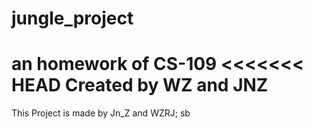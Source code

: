 # jungle_project
an homework of CS-109
<<<<<<< HEAD
Created by WZ and JNZ
=======
This Project is made by Jn_Z and WZRJ;
sb
